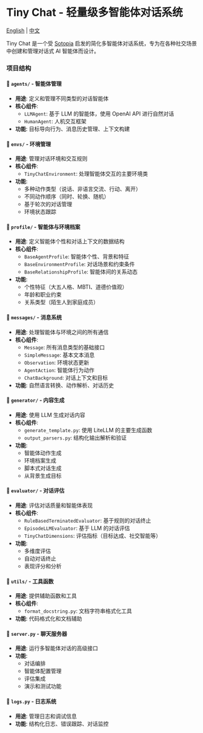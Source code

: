 # Tiny Chat - 轻量级多智能体对话系统

[English](/tiny-chat/tiny_chat/README.md) | [中文](/tiny-chat/tiny_chat/README_zh.md)

Tiny Chat 是一个受 [Sotopia](https://github.com/sotopia-lab/sotopia) 启发的简化多智能体对话系统，专为在各种社交场景中创建和管理对话式 AI 智能体而设计。

### 项目结构

#### 📁 `agents/` - 智能体管理
- **用途**: 定义和管理不同类型的对话智能体
- **核心组件**:
  - `LLMAgent`: 基于 LLM 的智能体，使用 OpenAI API 进行自然对话
  - `HumanAgent`: 人机交互框架
- **功能**: 目标导向行为、消息历史管理、上下文构建

#### 📁 `envs/` - 环境管理
- **用途**: 管理对话环境和交互规则
- **核心组件**:
  - `TinyChatEnvironment`: 处理智能体交互的主要环境类
- **功能**:
  - 多种动作类型（说话、非语言交流、行动、离开）
  - 不同动作顺序（同时、轮换、随机）
  - 基于轮次的对话管理
  - 环境状态跟踪

#### 📁 `profile/` - 智能体与环境档案
- **用途**: 定义智能体个性和对话上下文的数据结构
- **核心组件**:
  - `BaseAgentProfile`: 智能体个性、背景和特征
  - `BaseEnvironmentProfile`: 对话场景和约束条件
  - `BaseRelationshipProfile`: 智能体间的关系动态
- **功能**:
  - 个性特征（大五人格、MBTI、道德价值观）
  - 年龄和职业约束
  - 关系类型（陌生人到家庭成员）

#### 📁 `messages/` - 消息系统
- **用途**: 处理智能体与环境之间的所有通信
- **核心组件**:
  - `Message`: 所有消息类型的基础接口
  - `SimpleMessage`: 基本文本消息
  - `Observation`: 环境状态更新
  - `AgentAction`: 智能体行为动作
  - `ChatBackground`: 对话上下文和目标
- **功能**: 自然语言转换、动作解析、对话历史

#### 📁 `generator/` - 内容生成
- **用途**: 使用 LLM 生成对话内容
- **核心组件**:
  - `generate_template.py`: 使用 LiteLLM 的主要生成函数
  - `output_parsers.py`: 结构化输出解析和验证
- **功能**:
  - 智能体动作生成
  - 环境档案生成
  - 脚本式对话生成
  - 从背景生成目标

#### 📁 `evaluator/` - 对话评估
- **用途**: 评估对话质量和智能体表现
- **核心组件**:
  - `RuleBasedTerminatedEvaluator`: 基于规则的对话终止
  - `EpisodeLLMEvaluator`: 基于 LLM 的对话评估
  - `TinyChatDimensions`: 评估指标（目标达成、社交智能等）
- **功能**:
  - 多维度评估
  - 自动对话终止
  - 表现评分和分析

#### 📁 `utils/` - 工具函数
- **用途**: 提供辅助函数和工具
- **核心组件**:
  - `format_docstring.py`: 文档字符串格式化工具
- **功能**: 代码格式化和文档辅助

#### 📁 `server.py` - 聊天服务器
- **用途**: 运行多智能体对话的高级接口
- **功能**:
  - 对话编排
  - 智能体配置管理
  - 评估集成
  - 演示和测试功能

#### 📁 `logs.py` - 日志系统
- **用途**: 管理日志和调试信息
- **功能**: 结构化日志、错误跟踪、对话监控

